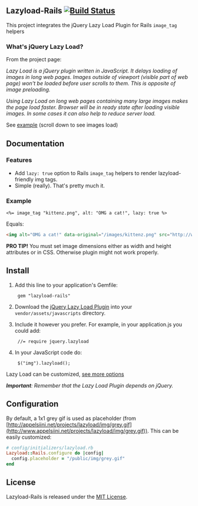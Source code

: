 ## Lazyload-Rails [![Build Status](https://travis-ci.org/jassa/lazyload-rails.png)](https://travis-ci.org/jassa/lazyload-rails)

This project integrates the jQuery Lazy Load Plugin
for Rails `image_tag` helpers

### What's jQuery Lazy Load?

From the project page:

*Lazy Load is a jQuery plugin written in JavaScript. It delays loading of images in long web pages. Images outside of viewport (visible part of web page) won't be loaded before user scrolls to them. This is opposite of image preloading.*

*Using Lazy Load on long web pages containing many large images makes the page load faster. Browser will be in ready state after loading visible images. In some cases it can also help to reduce server load.*

See [example](http://backbonejs.org/#examples) (scroll down to see images load)

## Documentation

### Features

* Add `lazy: true` option to Rails `image_tag` helpers to render lazyload-friendly img tags.
* Simple (really). That's pretty much it.

### Example

```erb
<%= image_tag "kittenz.png", alt: "OMG a cat!", lazy: true %>
```

Equals:

```html
<img alt="OMG a cat!" data-original="/images/kittenz.png" src="http://www.appelsiini.net/projects/lazyload/img/grey.gif">
```

**PRO TIP!** You must set image dimensions either as width and height attributes or in CSS. Otherwise plugin might not work properly.

## Install

1. Add this line to your application's Gemfile:

        gem "lazyload-rails"

2. Download the [jQuery Lazy Load Plugin](https://raw.github.com/tuupola/jquery_lazyload/master/jquery.lazyload.js)
into your `vendor/assets/javascripts` directory.

3. Include it however you prefer. For example, in your application.js you could add:

        //= require jquery.lazyload

4. In your JavaScript code do:

        $("img").lazyload();

Lazy Load can be customized, [see more options](http://www.appelsiini.net/projects/lazyload)

*__Important__: Remember that the Lazy Load Plugin depends on jQuery.*

## Configuration

By default, a 1x1 grey gif is used as placeholder (from [http://appelsiini.net/projects/lazyload/img/grey.gif](http://www.appelsiini.net/projects/lazyload/img/grey.gif)). This can be easily customized:

```ruby
# config/initializers/lazyload.rb
Lazyload::Rails.configure do |config|
  config.placeholder = "/public/img/grey.gif"
end
```

## License

Lazyload-Rails is released under the [MIT License](http://www.opensource.org/licenses/MIT).
